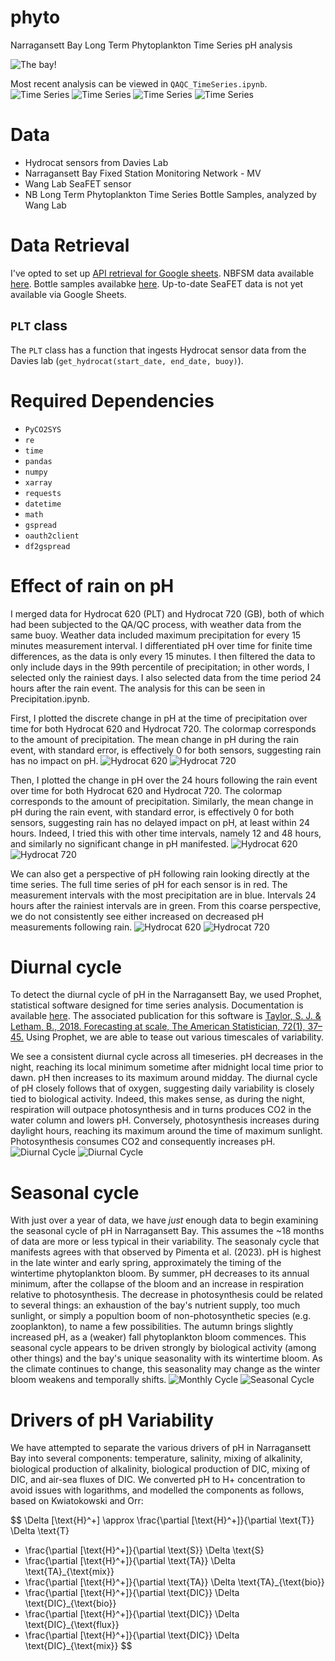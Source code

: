 # phyto
Narragansett Bay Long Term Phytoplankton Time Series pH analysis

![The bay!](bay.JPG)

Most recent analysis can be viewed in `QAQC_TimeSeries.ipynb`.
![Time Series](prelim_pH_literallyeverything.png)
![Time Series](QP_Buoy620_PLT.png)
![Time Series](MV_Buoy720_GB.png)
![Time Series](lab_minus_davies_anoms.png)


# Data

* Hydrocat sensors from Davies Lab
* Narragansett Bay Fixed Station Monitoring Network - MV
* Wang Lab SeaFET sensor
* NB Long Term Phytoplankton Time Series Bottle Samples, analyzed by Wang Lab

# Data Retrieval
I've opted to set up [API retrieval for Google sheets](https://towardsdatascience.com/from-google-sheet-to-your-jupyter-notebook-ccdbf28fbf1b). NBFSM data available [here](https://docs.google.com/spreadsheets/d/1m61xkdLMaMSvw533FmVDIBqJqF73QF6b/edit#gid=924440352). Bottle samples availabke [here](https://docs.google.com/spreadsheets/d/17FFbtUuhUS4UtxB-OjKIP2wCYJoEAmaW6VaHQPcup9U/edit#gid=0). Up-to-date SeaFET data is not yet available via Google Sheets.

## `PLT` class

The `PLT` class has a function that ingests Hydrocat sensor data from the Davies lab (`get_hydrocat(start_date, end_date, buoy)`).

# Required Dependencies

* `PyCO2SYS`
* `re`
* `time`
* `pandas`
* `numpy`
* `xarray`
* `requests`
* `datetime`
* `math`
* `gspread` 
* `oauth2client` 
* `df2gspread`

# Effect of rain on pH

I merged data for Hydrocat 620 (PLT) and Hydrocat 720 (GB), both of which had been subjected to the QA/QC process, with weather data from the same buoy. Weather data included maximum precipitation for every 15 minutes measurement interval. I differentiated pH over time for finite time differences, as the data is only every 15 minutes. I then filtered the data to only include days in the 99th percentile of precipitation; in other words, I selected only the rainiest days. I also selected data from the time period 24 hours after the rain event. The analysis for this can be seen in Precipitation.ipynb.

First, I plotted the discrete change in pH at the time of precipitation over time for both Hydrocat 620 and Hydrocat 720. The colormap corresponds to the amount of precipitation. The mean change in pH during the rain event, with standard error, is effectively 0 for both sensors, suggesting rain has no impact on pH.
![Hydrocat 620](H620_fromrain.png)
![Hydrocat 720](H720_fromrain.png)

Then, I plotted the change in pH over the 24 hours following the rain event over time for both Hydrocat 620 and Hydrocat 720. The colormap corresponds to the amount of precipitation. Similarly, the mean change in pH during the rain event, with standard error, is effectively 0 for both sensors, suggesting rain has no delayed impact on pH, at least within 24 hours. Indeed, I tried this with other time intervals, namely 12 and 48 hours, and similarly no significant change in pH manifested.
![Hydrocat 620](H620_fromrain.png)
![Hydrocat 720](H720_fromrain.png)

We can also get a perspective of pH following rain looking directly at the time series. The full time series of pH for each sensor is in red. The measurement intervals with the most precipitation are in blue. Intervals 24 hours after the rainiest intervals are in green. From this coarse perspective, we do not consistently see either increased on decreased pH measurements following rain. 
![Hydrocat 620](H620_rain.png)
![Hydrocat 720](H720_rain.png)

# Diurnal cycle

To detect the diurnal cycle of pH in the Narragansett Bay, we used Prophet, statistical software designed for time series analysis. Documentation is available [here](https://facebook.github.io/prophet/docs/quick_start.html#python-api). The associated publication for this software is [Taylor, S. J. & Letham, B., 2018. Forecasting at scale, The American Statistician, 72(1), 37–45.](https://www.tandfonline.com/doi/full/10.1080/00031305.2017.1380080?casa_token=tnhGKYTQIIYAAAAA%3AvaObcD-ZD_S8Ld-XhxryUePRNsDLlcaSCpIlhPycdRN_HLddkcSFGL00UJW-0SnpVlgJj9BToQxC) Using Prophet, we are able to tease out various timescales of variability.

We see a consistent diurnal cycle across all timeseries. pH decreases in the night, reaching its local minimum sometime after midnight local time prior to dawn. pH then increases to its maximum around midday. The diurnal cycle of pH closely follows that of oxygen, suggesting daily variability is closely tied to biological activity. Indeed, this makes sense, as during the night, respiration will outpace photosynthesis and in turns produces CO2 in the water column and lowers pH. Conversely, photosynthesis increases during daylight hours, reaching its maximum around the time of maximum sunlight. Photosynthesis consumes CO2 and consequently increases pH.
![Diurnal Cycle](diurnalcycle_ph.png)
![Diurnal Cycle](diurnalcycle_ph_o2.png)

# Seasonal cycle
With just over a year of data, we have *just* enough data to begin examining the seasonal cycle of pH in Narragansett Bay. This assumes the ~18 months of data are more or less typical in their variability. The seasonaly cycle that manifests agrees with that observed by Pimenta et al. (2023). pH is highest in the late winter and early spring, approximately the timing of the wintertime phytoplankton bloom. By summer, pH decreases to its annual minimum, after the collapse of the bloom and an increase in respiration relative to photosynthesis. The decrease in photosynthesis could be related to several things: an exhaustion of the bay's nutrient supply, too much sunlight, or simply a popultion boom of non-photosynthetic species (e.g. zooplankton), to name a few possibilities. The autumn brings slightly increased pH, as a (weaker) fall phytoplankton bloom commences. This seasonal cycle appears to be driven strongly by biological activity (among other things) and the bay's unique seasonality with its wintertime bloom. As the climate continues to change, this seasonality may change as the winter bloom weakens and temporally shifts. 
![Monthly Cycle](monthly_ph.png)
![Seasonal Cycle](seasonal_ph.png)

# Drivers of pH Variability

We have attempted to separate the various drivers of pH in Narragansett Bay into several components: temperature, salinity, mixing of alkalinity, biological production of alkalinity, biological production of DIC, mixing of DIC, and air-sea fluxes of DIC. We converted pH to H+ concentration to avoid issues with logarithms, and modelled the components as follows, based on Kwiatokowski and Orr:

$$
\Delta [\text{H}^+] \approx \frac{\partial [\text{H}^+]}{\partial \text{T}} \Delta \text{T} 
+ \frac{\partial [\text{H}^+]}{\partial \text{S}} \Delta \text{S} 
+ \frac{\partial [\text{H}^+]}{\partial \text{TA}} \Delta \text{TA}_{\text{mix}} 
+ \frac{\partial [\text{H}^+]}{\partial \text{TA}} \Delta \text{TA}_{\text{bio}} 
+ \frac{\partial [\text{H}^+]}{\partial \text{DIC}} \Delta \text{DIC}_{\text{bio}} 
+ \frac{\partial [\text{H}^+]}{\partial \text{DIC}} \Delta \text{DIC}_{\text{flux}} 
+ \frac{\partial [\text{H}^+]}{\partial \text{DIC}} \Delta \text{DIC}_{\text{mix}} 
$$